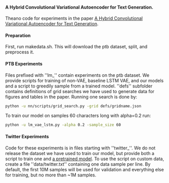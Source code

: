 ####  A Hybrid Convolutional Variational Autoencoder for Text Generation.

Theano code for experiments in the paper [A Hybrid Convolutional Variational Autoencoder for Text Generation](https://arxiv.org/abs/xxxx.yyyyy).

#### Preparation

First, run makedata.sh. This will download the ptb dataset, split, and preprocess it.

#### PTB Experiments

Files prefixed with ''lm_'' contain experiments on the ptb dataset. We provide scripts for training of non-VAE, baseline LSTM VAE, and our models and a script to greedily sample from a trained model. ''defs'' subfolder contains definitions of grid searches we have used to generate data for figures and tables in the paper. Running one search is done by:
```bash
python -u nn/scripts/grid_search.py -grid defs/gridname.json
```
To train our model on samples 60 characters long with alpha=0.2 run:
```bash
python -u lm_vae_lstm.py -alpha 0.2 -sample_size 60
```

#### Twitter Experiments

Code for these experiments is in files starting with ''twitter_''. We do not release the dataset we have used to train our model, but provide both a script to train one and [a pretrained model](https://dl.dropboxusercontent.com/u/60972596/pretrained.tar). To use the script on custom data, create a file ''data/twitter.txt'' containing one data sample per line. By default, the first 10M samples will be used for validation and everything else for training, but no more than ~1M samples.
